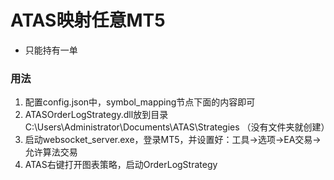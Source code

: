 # ATAS映射任意MT5
- 只能持有一单
### 用法
1. 配置config.json中，symbol_mapping节点下面的内容即可
2. ATASOrderLogStrategy.dll放到目录C:\Users\Administrator\Documents\ATAS\Strategies （没有文件夹就创建）
3. 启动websocket_server.exe，登录MT5，并设置好：工具->选项->EA交易->允许算法交易
4. ATAS右键打开图表策略，启动OrderLogStrategy
